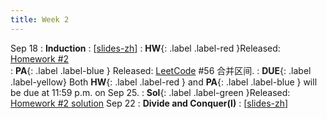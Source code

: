 ```yaml
---
title: Week 2
---
```


Sep 18
: **Induction**
  :  \[[slides-zh](https://basics.sjtu.edu.cn/~yangqizhe/pdf/algo2023w/slides/AlgoLec2-handout-zh.pdf)\]
:  **HW**{: .label .label-red }Released: [Homework #2](https://basics.sjtu.edu.cn/~yangqizhe/pdf/algo2023w/homework/Algo-hw2.pdf)  
: **PA**{: .label .label-blue } Released: [LeetCode](https://leetcode.cn/problems/merge-intervals/) #56 合并区间.
: **DUE**{: .label .label-yellow} Both **HW**{: .label .label-red } and  **PA**{: .label .label-blue } will be due at 11:59 p.m. on Sep 25.
: **Sol**{: .label .label-green }Released: [Homework #2 solution](https://basics.sjtu.edu.cn/~yangqizhe/pdf/algo2023w/homework/Algo-hw2sol.pdf)
Sep 22
: **Divide and Conquer(I)**
  :  \[[slides-zh](https://basics.sjtu.edu.cn/~yangqizhe/pdf/algo2023w/slides/AlgoLec3-handout-zh.pdf)\]

  

